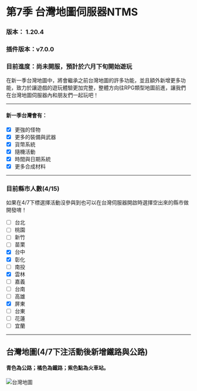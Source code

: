 # 第7季 台灣地圖伺服器NTMS 

### 版本： 1.20.4
### 插件版本：v7.0.0
### 目前進度：尚未開服，預計於六月下旬開始遊玩
在新一季台灣地圖中，將會繼承之前台灣地圖的許多功能，並且額外新增更多功能，致力於讓遊戲的遊玩體驗更加完整，整體方向往RPG類型地圖前進，讓我們在台灣地圖伺服器內和朋友們一起玩吧！

***
#### 新一季台灣會有：
 - [x] 更強的怪物
 - [x] 更多的裝備與武器
 - [x] 貨幣系統
 - [x] 隨機活動
 - [x] 時間與日期系統
 - [x] 更多合成材料

***
### 目前縣市人數(4/15)
如果在4/7下標選擇活動沒參與到也可以在台灣伺服器開啟時選擇空出來的縣市做開發唷！
 - [ ] 台北
 - [ ] 桃園
 - [ ] 新竹
 - [ ] 苗栗
 - [x] 台中
 - [x] 彰化
 - [ ] 南投
 - [x] 雲林
 - [ ] 嘉義
 - [ ] 台南
 - [ ] 高雄
 - [x] 屏東
 - [ ] 台東
 - [ ] 花蓮
 - [ ] 宜蘭

***
## 台灣地圖(4/7下注活動後新增鐵路與公路)
#### 青色為公路；橘色為鐵路；紫色點為火車站。
![台灣地圖](https://cdn.discordapp.com/attachments/934694320236277791/1230442009198596127/94ce61142657b262.png?ex=6633556b&is=6620e06b&hm=f2f1cd9a071fadd5bbc92e74108bd6f2dec3ce46805d2d0e8e57e8e4a61141f2&)

